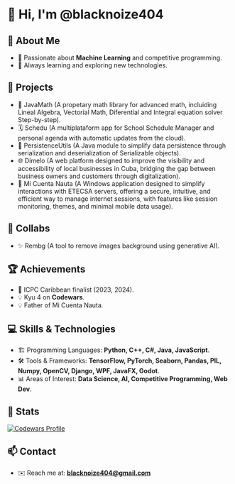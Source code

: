 # 👋 Hi, I'm @blacknoize404

## 🚀 About Me
- 🤖 Passionate about **Machine Learning** and competitive programming.
- 📌 Always learning and exploring new technologies.

## 🧱 Projects
- 🔢 JavaMath (A propetary math library for advanced math, incluiding Lineal Algebra, Vectorial Math, Diferential and Integral equation solver Step-by-step).
- 🗓️ Schedu (A multiplataform app for School Schedule Manager and personal agenda with automatic updates from the cloud).
- 💾 PersistenceUtils (A Java module to simplify data persistence through serialization and deserialization of Serializable objects).
- 🌐 Dímelo (A web platform designed to improve the visibility and accessibility of local businesses in Cuba, bridging the gap between business owners and customers through digitalization).
- 📡 Mi Cuenta Nauta (A Windows application designed to simplify interactions with ETECSA servers, offering a secure, intuitive, and efficient way to manage internet sessions, with features like session monitoring, themes, and minimal mobile data usage).

## 🤝 Collabs
- ✨ Rembg (A tool to remove images background using generative AI).

## 🏆 Achievements
- 🏅 ICPC Caribbean finalist (2023, 2024).
- 💡 Kyu 4 on **Codewars**.
- 💡 Father of Mi Cuenta Nauta.

## 💻 Skills & Technologies
- 🏗 Programming Languages: **Python, C++, C#, Java, JavaScript**.
- 🛠 Tools & Frameworks: **TensorFlow, PyTorch, Seaborn, Pandas, PIL, Numpy, OpenCV, Django, WPF, JavaFX, Godot**.
- 📊 Areas of Interest: **Data Science, AI, Competitive Programming, Web Dev**.

## 🔗 Stats
[![Codewars Profile](https://www.codewars.com/users/blacknoize404/badges/large)](https://www.codewars.com/users/blacknoize404)
<!---
 [![GitHub Stats](https://github-readme-stats.vercel.app/api?username=blacknoize404&show_icons=true)](https://github.com/blacknoize404)
--->
## 📫 Contact
- ✉️ Reach me at: **blacknoize404@gmail.com**
